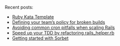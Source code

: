 Recent posts:

<!--START_SECTION:feed-->
* [Ruby Kata Template](http:&#x2F;&#x2F;www.andywaite.com&#x2F;2022&#x2F;04&#x2F;09&#x2F;ruby-kata-template.html)
* [Defining your team’s policy for broken builds](http:&#x2F;&#x2F;www.andywaite.com&#x2F;2020&#x2F;03&#x2F;16&#x2F;define-your-teams-broken-build-policy.html)
* [Avoiding common cron pitfalls when scaling Rails](http:&#x2F;&#x2F;www.andywaite.com&#x2F;2020&#x2F;03&#x2F;15&#x2F;cron-scaling-rails.html)
* [Speed up your TDD by refactoring rails_helper.rb](http:&#x2F;&#x2F;www.andywaite.com&#x2F;2020&#x2F;03&#x2F;14&#x2F;tdd-rails-helper.html)
* [Getting started with Sorbet](http:&#x2F;&#x2F;www.andywaite.com&#x2F;2019&#x2F;10&#x2F;02&#x2F;getting-started-with-sorbet.html)
<!--END_SECTION:feed-->

